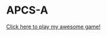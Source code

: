 # APCS-A
<a href="https://github.com/Jgooso/APCS-A/blob/master/Untitled.jar?raw=true">Click here to play my awesome game!</a>
